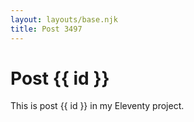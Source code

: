 ```yaml
---
layout: layouts/base.njk
title: Post 3497
---
```


# Post {{ id }}

This is post {{ id }} in my Eleventy project.

